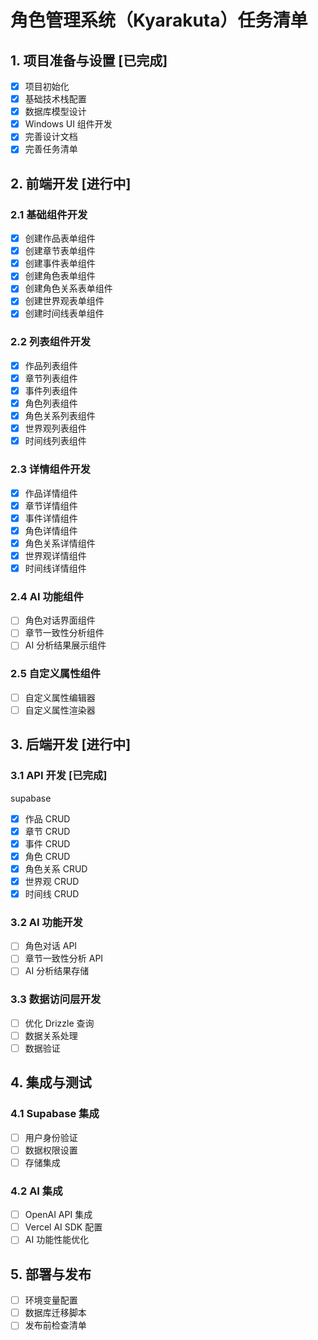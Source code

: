 # 角色管理系统（Kyarakuta）任务清单

## 1. 项目准备与设置 [已完成]

- [x] 项目初始化
- [x] 基础技术栈配置
- [x] 数据库模型设计
- [x] Windows UI 组件开发
- [x] 完善设计文档
- [x] 完善任务清单

## 2. 前端开发 [进行中]

### 2.1 基础组件开发

- [x] 创建作品表单组件
- [x] 创建章节表单组件
- [x] 创建事件表单组件
- [x] 创建角色表单组件
- [x] 创建角色关系表单组件
- [x] 创建世界观表单组件
- [x] 创建时间线表单组件

### 2.2 列表组件开发

- [x] 作品列表组件
- [x] 章节列表组件
- [x] 事件列表组件
- [x] 角色列表组件
- [x] 角色关系列表组件
- [x] 世界观列表组件
- [x] 时间线列表组件

### 2.3 详情组件开发

- [x] 作品详情组件
- [x] 章节详情组件
- [x] 事件详情组件
- [x] 角色详情组件
- [x] 角色关系详情组件
- [x] 世界观详情组件
- [x] 时间线详情组件

### 2.4 AI 功能组件

- [ ] 角色对话界面组件
- [ ] 章节一致性分析组件
- [ ] AI 分析结果展示组件

### 2.5 自定义属性组件

- [ ] 自定义属性编辑器
- [ ] 自定义属性渲染器

## 3. 后端开发 [进行中]

### 3.1 API 开发 [已完成]

supabase

- [x] 作品 CRUD
- [x] 章节 CRUD
- [x] 事件 CRUD
- [x] 角色 CRUD
- [x] 角色关系 CRUD
- [x] 世界观 CRUD
- [x] 时间线 CRUD

### 3.2 AI 功能开发

- [ ] 角色对话 API
- [ ] 章节一致性分析 API
- [ ] AI 分析结果存储

### 3.3 数据访问层开发

- [ ] 优化 Drizzle 查询
- [ ] 数据关系处理
- [ ] 数据验证

## 4. 集成与测试

### 4.1 Supabase 集成

- [ ] 用户身份验证
- [ ] 数据权限设置
- [ ] 存储集成

### 4.2 AI 集成

- [ ] OpenAI API 集成
- [ ] Vercel AI SDK 配置
- [ ] AI 功能性能优化

## 5. 部署与发布

- [ ] 环境变量配置
- [ ] 数据库迁移脚本
- [ ] 发布前检查清单
